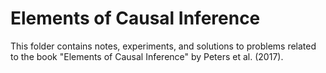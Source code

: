 # Elements of Causal Inference

This folder contains notes, experiments, and solutions to problems related to the book "Elements of Causal Inference" by Peters et al. (2017).
